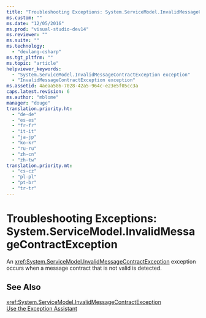 ```yaml
---
title: "Troubleshooting Exceptions: System.ServiceModel.InvalidMessageContractException"
ms.custom: ""
ms.date: "12/05/2016"
ms.prod: "visual-studio-dev14"
ms.reviewer: ""
ms.suite: ""
ms.technology: 
  - "devlang-csharp"
ms.tgt_pltfrm: ""
ms.topic: "article"
helpviewer_keywords: 
  - "System.ServiceModel.InvalidMessageContractException exception"
  - "InvalidMessageContractException exception"
ms.assetid: 4aeaa586-7028-42a5-964c-e23e5f05cc3a
caps.latest.revision: 6
ms.author: "mblome"
manager: "douge"
translation.priority.ht: 
  - "de-de"
  - "es-es"
  - "fr-fr"
  - "it-it"
  - "ja-jp"
  - "ko-kr"
  - "ru-ru"
  - "zh-cn"
  - "zh-tw"
translation.priority.mt: 
  - "cs-cz"
  - "pl-pl"
  - "pt-br"
  - "tr-tr"
---
```

# Troubleshooting Exceptions: System.ServiceModel.InvalidMessageContractException
An <xref:System.ServiceModel.InvalidMessageContractException> exception occurs when a message contract that is not valid is detected.  
  
## See Also  
 <xref:System.ServiceModel.InvalidMessageContractException>   
 [Use the Exception Assistant](../Topic/How%20to:%20Use%20the%20Exception%20Assistant.md)